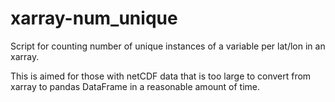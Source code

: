 # xarray-num_unique
Script for counting number of unique instances of a variable per lat/lon in an xarray.

This is aimed for those with netCDF data that is too large to convert from xarray to pandas DataFrame in a reasonable amount of time. 
